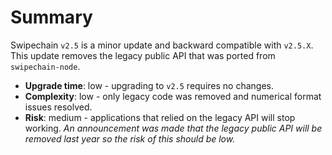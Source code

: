 # Summary

Swipechain `v2.5` is a minor update and backward compatible with `v2.5.X`. This update removes the legacy public API that was ported from `swipechain-node`.

- **Upgrade time**: low - upgrading to `v2.5` requires no changes.
- **Complexity**: low - only legacy code was removed and numerical format issues resolved.
- **Risk**: medium - applications that relied on the legacy API will stop working. _An announcement was made that the legacy public API will be removed last year so the risk of this should be low._
